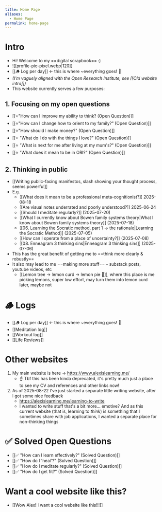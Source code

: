 ```yaml
---
title: Home Page
aliases:
  - Home Page
permalink: home-page
---
```

# Intro
- Hi! Welcome to my ==digital scrapbook== :) 
-  ![[profile-pic-pixel.webp|120]]
- [[🪵 Log per day]] ← <span class="text-red">this is where ~everything goes!</span> 🚨
- *(I'm vaguely aligned with the Open Research Institute, see [[Old website intro]])*
- This website currently serves a few purposes:
## 1. Focusing on my open questions
- [[⭐️"How can I improve my ability to think? (Open Question)]]
- [[⭐️"How can I change how to orient to my family?" (Open Question)]]
- [[⭐️"How should I make money?" (Open Question)]]
- [[⭐️ "What do I do with the things I love?" (Open Question)]]
- [[⭐️ "What is next for me after living at my mum's?" (Open Question)]]
- [[⭐️ "What does it mean to be in ORI?" (Open Question)]]
## 2. Thinking in public
- [[Writing public-facing manifestos, slash showing your thought process, seems powerful]]
- E.g. 
	- [[What does it mean to be a professional meta-cognitionist?]] 2025-08-18
	- [[Are visual notes underrated and poorly understood?]] 2025-06-24
	- [[Should I meditate regularly?]] (2025-07-20)
	- [[What I currently know about Bowen family systems theory|What I know about Bowen family systems theory]] (2025-07-18)
	- [[06. Learning the Socratic method, part 1 → the rationale|Learning the Socratic Method]] (2025-07-05)
	- [[How can I operate from a place of uncertainty?]] (2025-07-08)
	- [[08. Enneagram 3 thinking sins|Enneagram 3 thinking sins]] (2025-07-06)
- This has the great benefit of getting me to ==think more clearly & robustly==
- It also may lead to me ==making more stuff== - substack posts, youtube videos, etc
	- [[Lemon tree → lemon curd → lemon pie 🍋]], where this place is me picking lemons, super low effort, may turn them into lemon curd later, maybe not
# 🪵 Logs
- [[🪵 Log per day]] ← <span class="text-red">this is where ~everything goes!</span> 🚨
- [[Meditation log]]
- [[Workout log]]
- [[Life Reviews]]
# Other websites
1. My main website is here → https://www.alexislearning.me/
	- ☝️ Tbf this has been kinda deprecated, it's pretty much just a place to see my <span class="text-green">CV and references and other links</span> now!
2. As of 2025-08-22 I've just started a separate little writing website, after I got some nice feedback
	- https://alexislearning.me/learning-to-write
	- I wanted to write stuff that's a bit more... emotive? And as this current website (that is, learning to *think*) is something that I sometimes share with job applications, I wanted a separate place for non-thinking things
# ✅ Solved Open Questions
- [[✅ "How can I learn effectively?" (Solved Question)]]
- [[✅ "How do I 'heal'?" (Solved Question)]]
- [[✅ "How do I meditate regularly?" (Solved Question)]]
- [[✅ "How do I get fit?" (Solved Question)]]
# Want a cool website like this?
- [[Wow Alex! I want a cool website like this!!!]]
